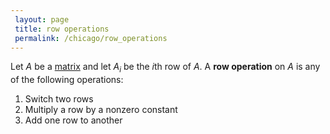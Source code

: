 ```yaml
---
 layout: page
 title: row operations
 permalink: /chicago/row_operations
---
```

Let $A$ be a [matrix](https://mathgloss.github.io/MathGloss/chicago/matrix) and let $A_i$ be the $i$th row of $A$. A **row operation** on $A$ is any of the following operations:
1. Switch two rows
2. Multiply a row by a nonzero constant
3. Add one row to another
